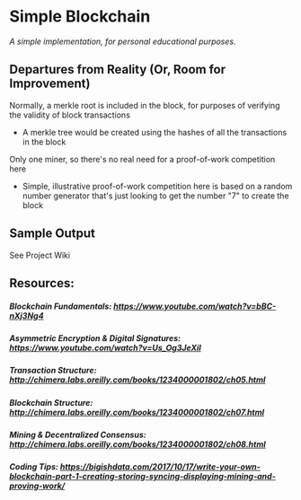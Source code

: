 # Simple Blockchain

*A simple implementation, for personal educational purposes.*

## Departures from Reality (Or, Room for Improvement)
Normally, a merkle root is included in the block, for purposes of verifying the validity of block transactions
- A merkle tree would be created using the hashes of all the transactions in the block

Only one miner, so there's no real need for a proof-of-work competition here
- Simple, illustrative proof-of-work competition here is based on a random number generator that's just looking to get the number "7" to create the block

## Sample Output
See Project Wiki

## Resources:
##### Blockchain Fundamentals: *https://www.youtube.com/watch?v=bBC-nXj3Ng4*
##### Asymmetric Encryption & Digital Signatures: *https://www.youtube.com/watch?v=Us_Og3JeXiI*
##### Transaction Structure: *http://chimera.labs.oreilly.com/books/1234000001802/ch05.html*
##### Blockchain Structure: *http://chimera.labs.oreilly.com/books/1234000001802/ch07.html*
##### Mining & Decentralized Consensus: *http://chimera.labs.oreilly.com/books/1234000001802/ch08.html*
##### Coding Tips: *https://bigishdata.com/2017/10/17/write-your-own-blockchain-part-1-creating-storing-syncing-displaying-mining-and-proving-work/*
